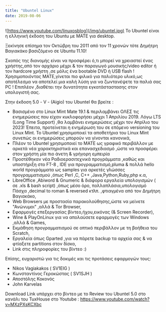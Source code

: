 ```yaml
---
title: "Ubuntel Linux"
date: 2019-08-06
---
```

![https://www.youtube.com/linuxosblog](/img/ubuntel.jpg)
Το Ubuntel είναι η ελληνική έκδοση του Ubuntu με MATE για desktop.

Ξεκίνησε επίσημα τον Οκτώβρη του 2011 από τον 11 χρονών τότε Δημήτρη Βαγιακάκο βασιζόμενο σε Ubuntu 11.10!

Σκοπός της διανομής είναι να προσφέρει ό,τι μπορεί να χρειαστεί ένας χρήστης,από τον αρχάριο
μέχρι & τον παραγωγό μουσικής/video editor ή τον hardcore χρήστη ,σε μόλις ένα
bootable DVD ή USB flash !Χρησιμοποιόντας MATE,γίνεται πιο φιλικό για παλιότερο υλικό,ως
αποτέλεσμα να αποτελεί μια καλή λύση για να ζωντανέψετε τα παλιά σας PC ! Επιπλέον ,διαθέτει την δυνατότητα εγκατάσταστασης στον υπολογιστή σας.

Στην έκδοση 5.0 - V - (Aigio) του Ubuntel θα βρείτε :

* Βασισμένο στο Linux Mint Mate 19.1 & περιλαμβάνει ΟΛΕΣ τις ενημερώσεις που είχαν κυκλοφορήσει μέχρι 1 Απριλίου 2019. Λόγω LTS (Long Time Support) ,θα λαμβάνει ενημερώσεις μέχρι τον Απρίλιο του 2023! Έπειτα, προτείνεται η ενημέρωση του σε επόμενο versioning του Linux Mint. Το Ubuntel χρησιμοποιεί τα αποθετήρια του Linux Mint συνεπώς οι ενημερώσεις μπορούν να γίνονται κανονικά,
* Πλέον το Ubuntel χρησιμοποιεί το ΜΑΤΕ ως γραφικό περιβάλλον με αρκετά νέα χαρακτηριστικά και επανασχεδιασμό ,ώστε να προσφέρει στον χρήστη μία πιο άνετη & γρήγορη εμπειρία
* Προστέθηκαν νέα Ραδιοερασιτεχνικά προγράμματα ,καθώς και υποστήριξη στο FT-8 , IDE για προγραμματισμό,pluma & πολλά hello world προγράμματα ως samples για αρκετές γλώσσες προγραμματισμού ,όπως Perl ,C, C++ ,Java,Python,Ruby,php κ.α,
* LibreOffice ,Abiword & Gnumeric & διάφορα εργαλεία υπολογισμών ( σε .xls & bash script) ,όπως μέσο όρο, πολλαπλάσια,υπολογισμό Πάσχα ,decimal to roman & reversed κτλπ. ,φτιαγμένα από τον Δημήτρη Βαγιακάκο,
* Web Browsers με προστασία παρακολούθησης,ώστε να μείνετε "Ανώνυμοι" ,αλλά & Tor Browser,
* Εφαρμογές επεξεργασίας βίντεο,ήχου,εικόνας (& Screen Recorder),
* Wine & PlayOnLinux για να απολαύσετε εφαρμογές των Windows ,αλλά & Games,
* Εκμάθηση προγραμματισμού σε οπτικό περιβάλλον με τη βοήθεια του Scratch,
* Eργαλεία όπως Gparted ,για να πάρετε backup τα αρχεία σας & να φτίαξετε partitions στον δίσκο,
* Link στις πληροφορίες του βίντεο :)

Επίσης, ευχαριστώ για τις δοκιμές και τις προτάσεις εφαρμογών τους:

* Nikos Vagiakakos ( SV1EIG )
* Κωνσταντίνος Γεροκώστας ( SV1SJH )
* Αποστόλης Κοκονός
* John Karvelas



Download Link υπάρχει στο βίντεο με το Review του Ubuntel 5.0 στο κανάλι του TuxHouse στο Youtube : https://www.youtube.com/watch?v=MXzPXsKCXbc


